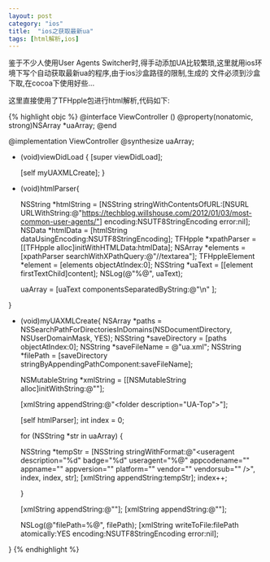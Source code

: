 ```yaml
---
layout: post
category: "ios"
title:  "ios之获取最新ua"
tags: [html解析,ios]
---
```

鉴于不少人使用User Agents Switcher时,得手动添加UA比较繁琐,这里就用ios环境下写个自动获取最新ua的程序,由于ios沙盒路径的限制,生成的
文件必须到沙盒下取,在cocoa下使用好些...

这里直接使用了TFHpple包进行html解析,代码如下:


{% highlight objc %}
@interface ViewController ()
@property(nonatomic, strong)NSArray *uaArray;
@end

@implementation ViewController
@synthesize uaArray;

- (void)viewDidLoad {
    [super viewDidLoad];

    [self myUAXMLCreate];
}

- (void)htmlParser{

    NSString *htmlString = [NSString stringWithContentsOfURL:[NSURL URLWithString:@"https://techblog.willshouse.com/2012/01/03/most-common-user-agents/"] encoding:NSUTF8StringEncoding error:nil];
    NSData *htmlData = [htmlString dataUsingEncoding:NSUTF8StringEncoding];
    TFHpple *xpathParser = [[TFHpple alloc]initWithHTMLData:htmlData];
    NSArray *elements = [xpathParser searchWithXPathQuery:@"//textarea"];
    TFHppleElement *element = [elements objectAtIndex:0];
    NSString *uaText = [[element firstTextChild]content];
    NSLog(@"%@", uaText);

    uaArray = [uaText componentsSeparatedByString:@"\n" ];

}

- (void)myUAXMLCreate{
    NSArray *paths = NSSearchPathForDirectoriesInDomains(NSDocumentDirectory, NSUserDomainMask, YES);
    NSString *saveDirectory = [paths objectAtIndex:0];
    NSString *saveFileName = @"ua.xml";
    NSString *filePath = [saveDirectory stringByAppendingPathComponent:saveFileName];

    NSMutableString *xmlString = [[NSMutableString alloc]initWithString:@"<useragentswitcher>"];

    [xmlString appendString:@"<folder description=\"UA-Top\">"];

    [self htmlParser];
    int index = 0;

    for (NSString *str in uaArray) {

    NSString *tempStr = [NSString stringWithFormat:@"<useragent description=\"%d\" badge=\"%d\" useragent=\"%@\" appcodename=\"\" appname=\"\" appversion=\"\" platform=\"\" vendor=\"\" vendorsub=\"\" />", index, index, str];
    [xmlString appendString:tempStr];
    index++;

    }

    [xmlString appendString:@"</folder>"];
    [xmlString appendString:@"</useragentswitcher>"];

    NSLog(@"filePath=%@", filePath);
    [xmlString writeToFile:filePath atomically:YES encoding:NSUTF8StringEncoding error:nil];

}
{% endhighlight %}
